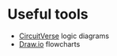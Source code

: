 # Useful tools

- [CircuitVerse](https://circuitverse.org/) logic diagrams
- [Draw.io](https://www.draw.io/) flowcharts
